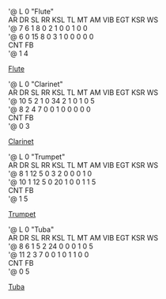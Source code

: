 
'@ L 0 "Flute"     
    AR  DR  SL  RR KSL  TL  MT  AM VIB EGT KSR  WS       
'@   7   6   1   8   0   2   1   0   0   1   0   0      
'@   6   0  15   8   0   3   1   0   0   0   0   0      
   CNT  FB     
'@   1   4      

[Flute](https://user-images.githubusercontent.com/28349102/104184255-8201aa80-5456-11eb-9c86-2ddf2f544ce0.mp4)


'@ L 0 "Clarinet"     
    AR  DR  SL  RR KSL  TL  MT  AM VIB EGT KSR  WS       
'@  10   5   2   1   0  34   2   1   0   1   0   5      
'@   8   2   4   7   0   0   1   0   0   0   0   0      
   CNT  FB     
'@   0   3      

[Clarinet](https://user-images.githubusercontent.com/28349102/104184597-081df100-5457-11eb-954f-6377d5caf710.mp4) 



'@ L 0 "Trumpet"     
    AR  DR  SL  RR KSL  TL  MT  AM VIB EGT KSR  WS       
'@   8   1  12   5   0   3   2   0   0   0   1   0      
'@  10   1  12   5   0  20   1   0   0   1   1   5      
   CNT  FB     
'@   1   5      

[Trumpet](https://user-images.githubusercontent.com/28349102/104455973-5c59da00-55eb-11eb-83c8-329a47ffb9af.mp4)




'@ L 0 "Tuba"     
    AR  DR  SL  RR KSL  TL  MT  AM VIB EGT KSR  WS       
'@   8   6   1   5   2  24   0   0   0   1   0   5      
'@  11   2   3   7   0   0   1   0   1   1   0   0      
   CNT  FB     
'@   0   5     

[Tuba](https://user-images.githubusercontent.com/28349102/104455007-08022a80-55ea-11eb-8b65-7370094f0340.mp4)

